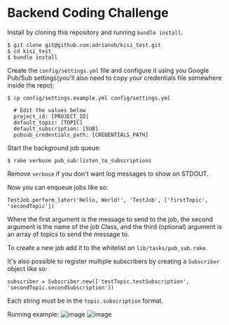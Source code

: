 # Backend Coding Challenge

Install by cloning this repository and running `bundle install`.

```
$ git clone git@github.com:adrianob/kisi_test.git
$ cd kisi_test
$ bundle install
```

Create the `config/settings.yml` file and configure it using you Google Pub/Sub settings(you'll also need to copy your credentials file somewhere inside the repo):
```
$ cp config/settings.example.yml config/settings.yml
```
```
  # Edit the values below
  project_id: [PROJECT_ID]
  default_topic: [TOPIC]
  default_subscription: [SUB]
  pubsub_credentials_path: [CREDENTIALS_PATH]
```
Start the background job queue:
```
$ rake verbose pub_sub:listen_to_subscriptions
```
Remove `verbose` if you don't want log messages to show on STDOUT.

Now you can enqueue jobs like so:
```
TestJob.perform_later('Hello, World!', 'TestJob', ['firstTopic', 'secondTopic'])
```
Where the first argument is the message to send to the job, the second argument is the name of the job Class, and the third (optional) argument is an array of topics to send the message to.

To create a new job add it to the whitelist on `lib/tasks/pub_sub.rake`. 

It's also possible to register multiple subscribers by creating a `Subscriber` object like so:
```
subscriber = Subscriber.new(['testTopic.testSubscription', 'secondTopic.secondSubscription'])
```
Each string must be in the `topic.subscription` format.

Running example:
![image](https://user-images.githubusercontent.com/2192093/44961583-fec90500-aee9-11e8-8dfd-2507d3e2dff6.png)
![image](https://user-images.githubusercontent.com/2192093/44961586-0b4d5d80-aeea-11e8-9a93-195cd47e0f33.png)




